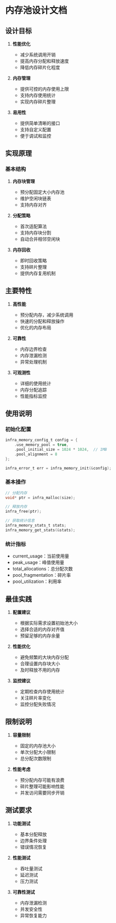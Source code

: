 # 内存池设计文档

## 设计目标

1. **性能优化**
   - 减少系统调用开销
   - 提高内存分配和释放速度
   - 降低内存碎片化程度

2. **内存管理**
   - 提供可控的内存使用上限
   - 支持内存使用统计
   - 实现内存碎片整理

3. **易用性**
   - 提供简单清晰的接口
   - 支持自定义配置
   - 便于调试和监控

## 实现原理

### 基本结构
1. **内存块管理**
   - 预分配固定大小内存池
   - 维护空闲块链表
   - 支持内存对齐

2. **分配策略**
   - 首次适配算法
   - 支持内存块分割
   - 自动合并相邻空闲块

3. **内存回收**
   - 即时回收策略
   - 支持碎片整理
   - 提供内存复用机制

## 主要特性

1. **高性能**
   - 预分配内存，减少系统调用
   - 快速的分配和释放操作
   - 优化的内存布局

2. **可靠性**
   - 内存边界检查
   - 内存泄漏检测
   - 异常处理机制

3. **可观测性**
   - 详细的使用统计
   - 内存分配追踪
   - 性能指标监控

## 使用说明

### 初始化配置
```c
infra_memory_config_t config = {
    .use_memory_pool = true,
    .pool_initial_size = 1024 * 1024,  // 1MB
    .pool_alignment = 8
};

infra_error_t err = infra_memory_init(&config);
```

### 基本操作
```c
// 分配内存
void* ptr = infra_malloc(size);

// 释放内存
infra_free(ptr);

// 获取统计信息
infra_memory_stats_t stats;
infra_memory_get_stats(&stats);
```

### 统计指标
- current_usage：当前使用量
- peak_usage：峰值使用量
- total_allocations：总分配次数
- pool_fragmentation：碎片率
- pool_utilization：利用率

## 最佳实践

1. **配置建议**
   - 根据实际需求设置初始池大小
   - 选择合适的内存对齐值
   - 预留足够的内存余量

2. **性能优化**
   - 避免频繁的大块内存分配
   - 合理设置内存块大小
   - 及时释放不用的内存

3. **监控建议**
   - 定期检查内存使用统计
   - 关注碎片率变化
   - 监控分配失败情况

## 限制说明

1. **容量限制**
   - 固定的内存池大小
   - 单次分配大小限制
   - 总分配次数限制

2. **性能考虑**
   - 预分配内存可能有浪费
   - 碎片整理可能影响性能
   - 并发访问需要同步开销

## 测试要求

1. **功能测试**
   - 基本分配释放
   - 边界条件处理
   - 错误情况恢复

2. **性能测试**
   - 吞吐量测试
   - 延迟测试
   - 压力测试

3. **可靠性测试**
   - 内存泄漏检测
   - 并发安全性
   - 异常恢复能力 